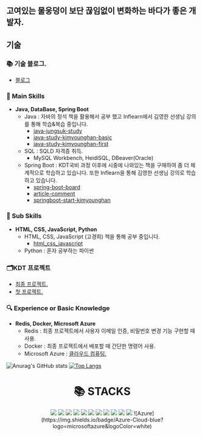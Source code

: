 ## 고여있는 물웅덩이 보단 끊임없이 변화하는 바다가 좋은 개발자.

## 기술
### 📚 기술 블로그.
- <a href="https://velog.io/@hajju/posts?tag=computer-science">블로그</a>

### **🔧 Main Skills**
- **Java, DataBase, Spring Boot**
    - Java : 자바의 정석 책을 활용해서 공부 했고 Inflearn에서 김영한 선생님 강의를 통해 학습&복습 중입니다.
        - <a href="https://github.com/hajju0617/java-study">java-jungsuk-study</a>
        - <a href="https://github.com/hajju0617/java-study-kimyounghan-basic">java-study-kimyounghan-basic</a>
        - <a href="https://github.com/hajju0617/java-study-kimyounghan-first">java-study-kimyounghan-first</a>
    - SQL : SQLD 자격증 취득.
        - MySQL Workbench, HeidiSQL, DBeaver(Oracle)
    - Spring Boot : KDT국비 과정 이후에 시중에 나와있는 책을 구매하여 좀 더 체계적으로 학습하고 있습니다.  또한 Inflearn을 통해 김영한 선생님 강의로 학습하고 있습니다.
        - <a href="https://github.com/hajju0617/spring-boot-board">spring-boot-board</a>
        - <a href="https://github.com/hajju0617/article-comment">article-comment</a>
        - <a href="https://github.com/hajju0617/springboot-start-kimyounghan">springboot-start-kimyounghan</a>

### **🌱 Sub Skills**
- **HTML, CSS, JavaScript, Python**
    - HTML, CSS, JavaScript (고경희) 책을 통해 공부 중입니다.
        - <a href="https://github.com/hajju0617/html_css_javascript">html_css_javascript</a>
    - Python : 혼자 공부하는 파이썬

### **🗂️KDT 프로젝트**
- <a href="https://github.com/hajju0617/gajigaji">최종 프로젝트.</a>
- <a href="https://github.com/hajju0617/FirstProject">첫 프로젝트.</a>

### 🔍 **Experience or Basic Knowledge**
- **Redis, Docker, Microsoft Azure**
    - Redis :  최종 프로젝트에서 사용자 이메일 인증, 비밀번호 변경 기능 구현할 때 사용.
    - Docker : 최종 프로젝트에서 배포할 때 간단한 명령어 사용.
    - Microsoft Azure : <a href="https://velog.io/@hajju/series/%ED%81%B4%EB%9D%BC%EC%9A%B0%EB%93%9C-%EC%BB%B4%ED%93%A8%ED%8C%85Cloud-Computing">클라우드 컴퓨팅.</a>

![Anurag's GitHub stats](https://github-readme-stats.vercel.app/api?username=hajju0617&show_icons=true&theme=ambient_gradient)
[![Top Langs](https://github-readme-stats.vercel.app/api/top-langs/?username=hajju0617&layout=donut)](https://github.com/hajju0617/github-readme-stats)

<div align=center><h1>📚 STACKS</h1></div>

<div align=center> 
<img src="https://img.shields.io/badge/java-007396?style=for-the-badge&logo=java&logoColor=white">
<img src="https://img.shields.io/badge/SPRING BOOT-6DB33F?style=for-the-badge&logo=Spring Boot&logoColor=white"/>
<img src="https://img.shields.io/badge/SPRING SECURITY-6DB33F?style=for-the-badge&logo=Spring Security&logoColor=white"/>
<img src="https://img.shields.io/badge/python-3776AB?style=for-the-badge&logo=python&logoColor=white">
<img src="https://img.shields.io/badge/HTML5-E34F26?style=for-the-badge&logo=HTML5&logoColor=white">
<img src="https://img.shields.io/badge/css-1572B6?style=for-the-badge&logo=css3&logoColor=white">
<img src="https://img.shields.io/badge/javascript-F7DF1E?style=for-the-badge&logo=javascript&logoColor=black">
<img src="https://img.shields.io/badge/bootstrap-7952B3?style=for-the-badge&logo=bootstrap&logoColor=white">
<img src="https://img.shields.io/badge/mysql-4479A1?style=for-the-badge&logo=mysql&logoColor=white">
<img src="https://img.shields.io/badge/MariaDB-003545?style=for-the-badge&logo=mariadb&logoColor=white">
<img src="https://img.shields.io/badge/oracle-F80000?style=for-the-badge&logo=oracle&logoColor=white">
![Azure](https://img.shields.io/badge/Azure-Cloud-blue?logo=microsoftazure&logoColor=white)
</div>



